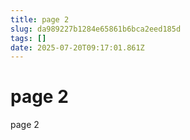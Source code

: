 ```yaml
---
title: page 2
slug: da989227b1284e65861b6bca2eed185d
tags: []
date: 2025-07-20T09:17:01.861Z
---
```


# page 2

page 2
